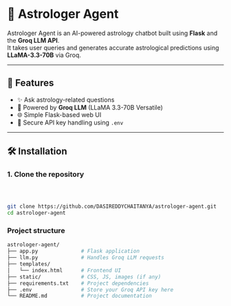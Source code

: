 # 🌌 Astrologer Agent

Astrologer Agent is an AI-powered astrology chatbot built using **Flask** and the **Groq LLM API**.  
It takes user queries and generates accurate astrological predictions using **LLaMA-3.3-70B** via Groq.

---

## 🚀 Features
- ✨ Ask astrology-related questions
- 🤖 Powered by **Groq LLM** (LLaMA 3.3-70B Versatile)
- 🌐 Simple Flask-based web UI
- 🔐 Secure API key handling using `.env`

---

## 🛠️ Installation

### **1. Clone the repository**
```bash



git clone https://github.com/DASIREDDYCHAITANYA/astrologer-agent.git
cd astrologer-agent
```
### Project structure
```bash
astrologer-agent/
├── app.py              # Flask application
├── llm.py              # Handles Groq LLM requests
├── templates/
│   └── index.html      # Frontend UI
├── static/             # CSS, JS, images (if any)
├── requirements.txt    # Project dependencies
├── .env                # Store your Groq API key here
└── README.md           # Project documentation
